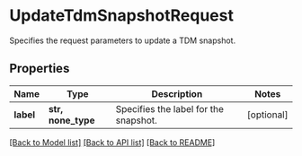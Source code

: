 # UpdateTdmSnapshotRequest

Specifies the request parameters to update a TDM snapshot.

## Properties
Name | Type | Description | Notes
------------ | ------------- | ------------- | -------------
**label** | **str, none_type** | Specifies the label for the snapshot. | [optional] 

[[Back to Model list]](../README.md#documentation-for-models) [[Back to API list]](../README.md#documentation-for-api-endpoints) [[Back to README]](../README.md)


